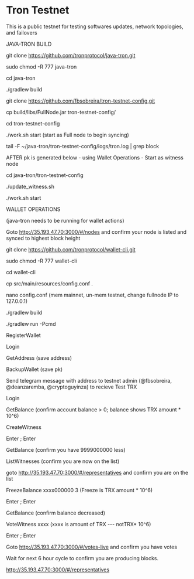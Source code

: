 # Tron Testnet 
This is a public testnet for testing softwares updates, network topologies, and failovers

JAVA-TRON BUILD

git clone https://github.com/tronprotocol/java-tron.git

sudo chmod -R 777 java-tron

cd java-tron

./gradlew build

git clone https://github.com/fbsobreira/tron-testnet-config.git

cp build/libs/FullNode.jar tron-testnet-config/

cd tron-testnet-config

./work.sh start  (start as Full node to begin syncing)

tail -F ~/java-tron/tron-testnet-config/logs/tron.log | grep block


 

AFTER pk is generated below - using Wallet Operations - Start as witness node

cd java-tron/tron-testnet-config

./update_witness.sh 	<Enter your node private key>

./work.sh start


 


WALLET OPERATIONS

(java-tron needs to be running for wallet actions)

Goto http://35.193.47.70:3000/#/nodes and confirm your node is listed and synced to highest block height

git clone https://github.com/tronprotocol/wallet-cli.git

sudo chmod -R 777 wallet-cli

cd wallet-cli

cp src/main/resources/config.conf .

nano config.conf  (mem mainnet, un-mem testnet, change fullnode IP to 127.0.0.1)

./gradlew build

./gradlew run -Pcmd

RegisterWallet <enter pw of choice>
  
Login <pw>
  
GetAddress    (save address)

BackupWallet  (save pk)

Send telegram message with address to testnet admin (@fbsobreira, @deanzaremba, @cryptoguyinza) to recieve Test TRX

Login

GetBalance (confirm account balance > 0; balance shows TRX amount * 10^6)

CreateWitness  <web url of choice>
  
Enter <y>;   Enter <password>
  
GetBalance  (confirm you have 9999000000 less)

ListWitnesses  (confirm you are now on the list)

goto http://35.193.47.70:3000/#/representatives and confirm you are on the list

FreezeBalance xxxx000000 3   (Freeze is TRX amount * 10^6)

Enter <y>;   Enter <password>
  
GetBalance  (confirm balance decreased)

VoteWitness <account address> xxxx  (xxxx is amount of TRX --- notTRX* 10^6)
  
Enter <y>;   Enter <password>
  
Goto http://35.193.47.70:3000/#/votes-live and confirm you have votes


Wait for next 6 hour cycle to confirm you are producing blocks.

http://35.193.47.70:3000/#/representatives

